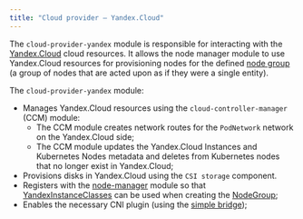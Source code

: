 ```yaml
---
title: "Cloud provider — Yandex.Cloud"
---
```


The `cloud-provider-yandex` module is responsible for interacting with the [Yandex.Cloud](https://cloud.yandex.ru/) cloud resources. It allows the node manager module to use Yandex.Cloud resources for provisioning nodes for the defined [node group](../../modules/040-node-manager/cr.html#nodegroup) (a group of nodes that are acted upon as if they were a single entity).

The `cloud-provider-yandex` module:
- Manages Yandex.Cloud resources using the `cloud-controller-manager` (CCM) module:
    * The CCM module creates network routes for the `PodNetwork` network on the Yandex.Cloud side;
    * The CCM module updates the Yandex.Cloud Instances and Kubernetes Nodes metadata and deletes from Kubernetes nodes that no longer exist in Yandex.Cloud;
- Provisions disks in Yandex.Cloud using the `CSI storage` component.
- Registers with the [node-manager](../../modules/040-node-manager/) module so that [YandexInstanceClasses](cr.html#yandexinstanceclass) can be used when creating the [NodeGroup](../../modules/040-node-manager/cr.html#nodegroup);
- Enables the necessary CNI plugin (using the [simple bridge](../../modules/035-cni-simple-bridge/));
